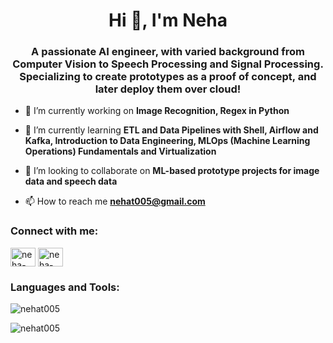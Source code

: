<h1 align="center">Hi 👋, I'm Neha</h1>
<h3 align="center">A passionate AI engineer, with varied background from Computer Vision to Speech Processing and Signal Processing. Specializing to create prototypes as a proof of concept, and later deploy them over cloud!</h3>

- 🔭 I’m currently working on **Image Recognition, Regex in Python**

- 🌱 I’m currently learning **ETL and Data Pipelines with Shell, Airflow and Kafka, Introduction to Data Engineering, MLOps (Machine Learning Operations) Fundamentals and Virtualization**

- 👯 I’m looking to collaborate on **ML-based prototype projects for image data and speech data**

- 📫 How to reach me **nehat005@gmail.com**

<h3 align="left">Connect with me:</h3>
<p align="left">
<a href="https://linkedin.com/in/neha-tandon-86611b181" target="blank"><img align="center" src="https://raw.githubusercontent.com/rahuldkjain/github-profile-readme-generator/master/src/images/icons/Social/linked-in-alt.svg" alt="neha-tandon" height="30" width="40" /></a>
<a href="https://stackoverflow.com/users/14940415/neha-tandon" target="blank"><img align="center" src="https://raw.githubusercontent.com/rahuldkjain/github-profile-readme-generator/master/src/images/icons/Social/stack-overflow.svg" alt="neha-tandon" height="30" width="40" /></a>
</p>

<h3 align="left">Languages and Tools:</h3>

<p><img align="center" src="https://github-readme-stats.vercel.app/api/top-langs?username=nehat005&show_icons=true&locale=en&layout=compact" alt="nehat005" /></p>

<p><img align="center" src="https://github-readme-streak-stats.herokuapp.com/?user=nehat005&" alt="nehat005" /></p>
